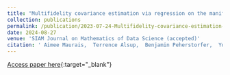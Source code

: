 ```yaml
---
title: "Multifidelity covariance estimation via regression on the manifold of symmetric positive definite matrices"
collection: publications
permalink: /publication/2023-07-24-Multifidelity-covariance-estimation-via-regression-on-the-manifold-of-symmetric-positive-definite-matrices
date: 2024-08-27
venue: 'SIAM Journal on Mathematics of Data Science (accepted)'
citation: ' Aimee Maurais,  Terrence Alsup,  Benjamin Peherstorfer,  Youssef Marzouk, &quot;Multifidelity covariance estimation via regression on the manifold of symmetric positive definite matrices.&quot; SIAM Journal on Mathematics of Data Science (accepted), 2024.'
---
```

[Access paper here](https://arxiv.org/abs/2307.12438){:target="_blank"}
